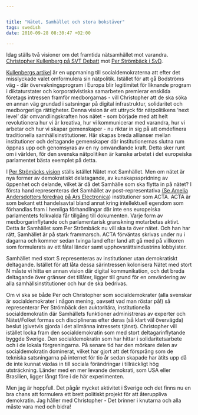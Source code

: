 ```yaml
--- 


title: "Nätet, Samhället och stora bokstäver" 
tags: swedish 
date: 2010-09-28 08:30:47 +02:00 

---
```


Idag ställs två visioner om det framtida nätsamhället mot varandra. [Christopher Kullenberg på SVT Debatt](http://svtdebatt.se/2010/09/socialdemokraterna-bor-vara-stolta-over-att-ha-banat-vag-for-the-pirate-bay/) mot [Per Strömbäck i SvD](http://www.svd.se/opinion/brannpunkt/natanarkismen-har-natt-vags-ande_5410743.svd).

[Kullenbergs artikel](http://svtdebatt.se/2010/09/socialdemokraterna-bor-vara-stolta-over-att-ha-banat-vag-for-the-pirate-bay/) är en uppmaning till socialdemokraterna att efter det misslyckade valet omformulera sin nätpolitik. Istället för att gå Bodströms väg - där övervakningsprogram i Europa blir legitimitet för liknande program i diktaturstater och korporativistiska samarbeten premierar enskilda företags intressen framför medborgarnas - vill Christopher att de ska söka en annan väg grundad i satsningar på digital infrastruktur, solidaritet och medborgerliga rättigheter. Denna vision är ett uttryck för nätpolitikens ‘next level’ där omvandlingskraften hos nätet - som började med att helt revolutionera hur vi är kreativa, hur vi kommunicerar med varandra, hur vi arbetar och hur vi skapar gemenskaper - nu riktar in sig på att omdefinera traditionella samhällsinstitutioner. Här skapas breda allianser mellan institutioner och deltagande gemenskaper där institutionernas slutna rum öppnas upp och genomsyras av en ny omvandlande kraft. Detta sker runt om i världen, för den svenska nätpolitiken är kanske arbetet i det europeiska parlamentet bästa exemplet på detta.

I [Per Strömäcks vision](http://www.svd.se/opinion/brannpunkt/natanarkismen-har-natt-vags-ande_5410743.svd) ställs istället Nätet mot Samhället. Men om nätet är nya former av demokratiskt delatagande, av kunskapsspridning av öppenhet och delande, vilket är då det Samhälle som ska flytta in på nätet? I första hand representeras det Samhället av post-representativa [(Se Amelia Andersdotters föredrag på Ars Electronica](http://tagr.tv/2010/amelia-andersdotter-repair-democracy-maxwell-salzberg-creating-diaspora)) institutioner som ACTA. ACTA är som bekant ett handelsavtal bland annat kring intellektuell egendom som förhandlas fram i hemliga förhandlingar där inte ens europeiska parlamentets folkvalda får tillgång till dokumenten. Varje form av medborgarinflytande och parlamentarisk granskning motarbetas aktivt. Detta är Samhället som Per Strömbäck nu vill ska ta över nätet. Och han har rätt, Samhället är på stark frammarsch. ACTA förväntas skrivas under nu i dagarna och kommer sedan tvinga land efter land att gå med på villkoren som formulerats av ett fåtal länder samt upphovsrättsindustrins lobbyister.

Samhället med stort S representeras av institutioner utan demokratiskt deltagande. Istället för att låta dessa särintressen kolonisera Nätet med stort N måste vi hitta en annan vision där digital kommunikation, och det breda deltagande över gränser det tillåter, ligger till grund för en omvärdering av alla samhällsinstitutioner och hur de ska bedrivas.

Om vi ska se både Per och Christopher som socialdemokrater (alla svenskar är socialdemokrater i någon mening, oavsett vad man röstar på!) så representerar Per Strömbäck den auktoritära, institutionella socialdemokratin där Samhällets funktioner administreras av experter och Nätet/Folket formas och disciplineras efter deras (så klart väl övervägda) beslut (givetvis gjorda i det allmänna intressets tjänst). Christopher vill istället locka fram den socialdemokratin som med stort deltagarinflytande byggde Sverige. Den socialdemokratin som har hittar i solidaritetsarbete och i de lokala förgreningarna. På senare tid har den mörkare delen av socialdemokratin dominerat, vilket har gjort att det försprång som de tekniska satsningarna på internet för tio år sedan skapade har ätits upp då de inte kunnat växlas in till sociala förändringar i tillräckligt hög utsträckning. Länder med en mer levande demokrati, som USA eller Brasilien, ligger långt före i de här experimenten.

Men jag är hoppfull. Det pågår mycket aktivitet i Sverige och det finns nu en bra chans att formulera ett brett politiskt projekt för att återuppliva demokratin. Jag håller med Christopher - Det brinner i knutarna och alla måste vara med och bidra!


